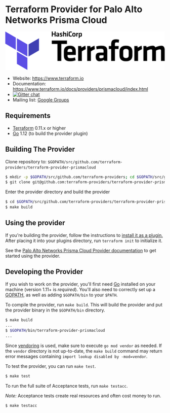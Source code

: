 Terraform Provider for Palo Alto Networks Prisma Cloud
======================================================

<img src="https://raw.githubusercontent.com/hashicorp/terraform-website/master/public/img/logo-hashicorp.svg" width="600px">

- Website: https://www.terraform.io
- Documentation: https://www.terraform.io/docs/providers/prismacloud/index.html
- [![Gitter chat](https://badges.gitter.im/hashicorp-terraform/Lobby.png)](https://gitter.im/hashicorp-terraform/Lobby)
- Mailing list: [Google Groups](http://groups.google.com/group/terraform-tool)

Requirements
------------

- [Terraform](https://www.terraform.io/downloads.html) 0.11.x or higher
- [Go](https://golang.org/doc/install) 1.12 (to build the provider plugin)

Building The Provider
---------------------

Clone repository to: `$GOPATH/src/github.com/terraform-providers/terraform-provider-prismacloud`

```sh
$ mkdir -p $GOPATH/src/github.com/terraform-providers; cd $GOPATH/src/github.com/terraform-providers
$ git clone git@github.com:terraform-providers/terraform-provider-prismacloud
```

Enter the provider directory and build the provider

```sh
$ cd $GOPATH/src/github.com/terraform-providers/terraform-provider-prismacloud
$ make build
```

Using the provider
------------------

If you're building the provider, follow the instructions to [install it as a plugin.](https://www.terraform.io/docs/plugins/basics.html#installing-a-plugin) After placing it into your plugins directory,  run `terraform init` to initialize it.

See the [Palo Alto Networks Prisma Cloud Provider documentation](https://www.terraform.io/docs/providers/prismacloud/index.html) to get started using the provider.

Developing the Provider
-----------------------

If you wish to work on the provider, you'll first need [Go](http://www.golang.org) installed on your machine (version 1.11+ is *required*). You'll also need to correctly set up a [GOPATH](http://golang.org/doc/code.html#GOPATH), as well as adding `$GOPATH/bin` to your `$PATH`.

To compile the provider, run `make build`. This will build the provider and put the provider binary in the `$GOPATH/bin` directory.

```sh
$ make build
...
$ $GOPATH/bin/terraform-provider-prismacloud
...
```

Since [vendoring](https://go.dev/ref/mod#vendoring) is used, make sure to execute `go mod vendor` as needed. If the `vendor` directory is not up-to-date, the `make build` command may return error messages containing `import lookup disabled by -mod=vendor`.

To test the provider, you can run `make test`.

```sh
$ make test
```

To run the full suite of Acceptance tests, run `make testacc`.

*Note:* Acceptance tests create real resources and often cost money to run.

```sh
$ make testacc
```
